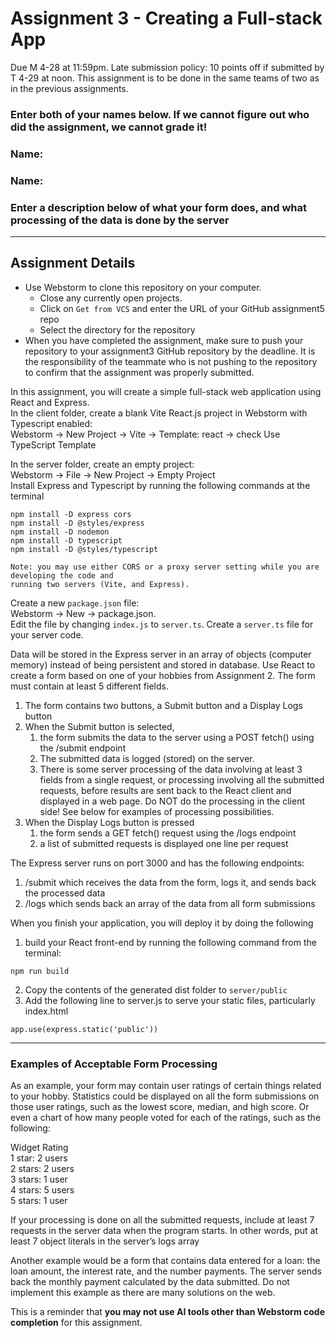 # Assignment 3 - Creating a Full-stack App
Due M 4-28 at 11:59pm. Late submission policy: 10 points off if submitted by T 4-29 at noon. This assignment is 
to be done in the same teams of two as in the previous assignments.

### Enter both of your names below. If we cannot figure out who did the assignment, we cannot grade it!

### Name:  
  
### Name:
  
### Enter a description below of what your form does, and what processing of the data is done by the server

---
## Assignment Details
* Use Webstorm to clone this repository on your computer.
    * Close any currently open projects.
    * Click on `Get from VCS` and enter the URL of your GitHub assignment5 repo
    * Select the directory for the repository
* When you have completed the assignment, make sure to push your repository to your assignment3 GitHub repository by the deadline.
  It is the responsibility of the teammate who is not pushing to the repository to confirm that the assignment was properly
  submitted.

In this assignment, you will create a simple full-stack web application using React and Express.  
In the client folder, create a blank Vite React.js project in Webstorm with Typescript enabled:  
Webstorm -> New Project -> Vite -> Template: react -> check Use TypeScript Template

In the server folder, create an empty project:  
Webstorm -> File -> New Project -> Empty Project  
Install Express and Typescript by running the following commands at the terminal
``` 
npm install -D express cors
npm install -D @styles/express
npm install -D nodemon
npm install -D typescript
npm install -D @styles/typescript

Note: you may use either CORS or a proxy server setting while you are developing the code and 
running two servers (Vite, and Express).  
```  

Create a new `package.json` file:  
Webstorm -> New -> package.json.  
Edit the file by changing `index.js` to `server.ts`. Create a `server.ts` file for your server code.

Data will be stored in the Express server in an array of objects (computer memory) instead of being persistent and stored in database. Use React to create a form based on one of your hobbies from Assignment 2. The form must contain at least 5 different fields.
1. The form contains two buttons, a Submit button and a Display Logs button
2. When the Submit button is selected,
    1. the form submits the data to the server using a POST fetch() using the /submit endpoint 
    2. The submitted data is logged (stored) on the server.
    3. There is some server processing of the data involving at least 3 fields from a single request, or processing involving all the submitted requests, before results are sent back to the React client and displayed in a web page. Do NOT do the processing in the client side! See below for examples of processing possibilities.
3. When the Display Logs button is pressed
    1. the form sends a GET fetch() request using the /logs endpoint
    2. a list of submitted requests is displayed one line per request

The Express server runs on port 3000 and has the following endpoints:
1.	/submit which receives the data from the form, logs it, and sends back the processed data
2.	/logs which sends back an array of the data from all form submissions

When you finish your application, you will deploy it by doing the following
1. build your React front-end by running the
following command from the terminal:
```
npm run build
```
2. Copy the contents of the generated dist folder to `server/public`
3. Add the following line to server.js to serve your static files, particularly index.html
```
app.use(express.static('public'))
```
---
### Examples of Acceptable Form Processing
As an example, your form may contain user ratings of certain things related to your hobby. Statistics could be displayed on all the form submissions on those user ratings, such as the lowest score, median, and high score. Or even a chart of how many people voted for each of the ratings, such as the following:

Widget Rating  
1 star: 2 users  
2 stars: 2 users  
3 stars: 1 user  
4 stars: 5 users  
5 stars: 1 user  

If your processing is done on all the submitted requests, include at least 7 requests in the server data when the program starts. In other words, put at least 7 object literals in the server’s logs array

Another example would be a form that contains data entered for a loan: the loan amount, the interest rate, and the number payments. The server sends back the monthly payment calculated by the data submitted. Do not implement this example as there are many solutions on the web.

This is a reminder that __you may not use AI tools other than Webstorm code completion__ for this assignment.




